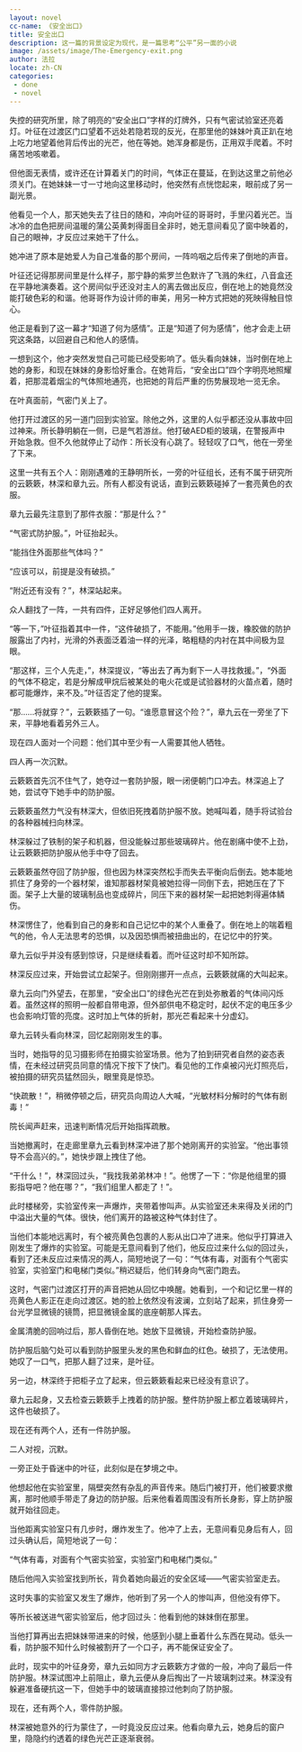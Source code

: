 ```yaml
---
layout: novel
cc-name: 《安全出口》
title: 安全出口
description: 这一篇的背景设定为现代，是一篇思考“公平”另一面的小说
image: /assets/image/The-Emergency-exit.png
author: 法拉
locate: zh-CN
categories:
 - done
 - novel
---
```

失控的研究所里，除了明亮的“安全出口”字样的灯牌外，只有气密试验室还亮着灯。叶征在过渡区门口望着不远处若隐若现的反光，在那里他的妹妹叶真正趴在地上吃力地望着他背后传出的光芒，他在等她。她浑身都是伤，正用双手爬着。不时痛苦地咳嗽着。

但他面无表情，或许还在计算着关门的时间，气体正在蔓延，在到达这里之前他必须关门。在她妹妹一寸一寸地向这里移动时，他突然有点恍惚起来，眼前成了另一副光景。

他看见一个人，那天她失去了往日的随和，冲向叶征的哥哥时，手里闪着光芒。当冰冷的血色把房间温暖的蒲公英黄刺得面目全非时，她无意间看见了窗中映着的，自己的眼神，才反应过来她干了什么。

她冲进了原本是她爱人为自己准备的那个房间，一阵呜咽之后传来了倒地的声音。

叶征还记得那房间里是什么样子，那宁静的紫罗兰色默许了飞溅的朱红，八音盒还在平静地演奏着。这个房间似乎还没对主人的离去做出反应，倒在地上的她竟然没能打破色彩的和谐。他哥哥作为设计师的审美，用另一种方式把她的死映得触目惊心。

他正是看到了这一幕才“知道了何为感情”。正是“知道了何为感情”，他才会走上研究这条路，以回避自己和他人的感情。

一想到这个，他才突然发觉自己可能已经受影响了。低头看向妹妹，当时倒在地上她的身影，和现在妹妹的身影恰好重合。在她背后，“安全出口”四个字明亮地照耀着，把那混着烟尘的气体照地通亮，也把她的背后严重的伤势展现地一览无余。

在叶真面前，气密门关上了。

他打开过渡区的另一道门回到实验室。除他之外，这里的人似乎都还没从事故中回过神来。所长静明躺在一侧，已是气若游丝。他打破AED柜的玻璃，在警报声中开始急救。但不久他就停止了动作：所长没有心跳了。轻轻叹了口气，他在一旁坐了下来。

这里一共有五个人：刚刚遇难的王静明所长，一旁的叶征组长，还有不属于研究所的云簌簌，林深和章九云。所有人都没有说话，直到云簌簌碰掉了一套亮黄色的衣服。

章九云最先注意到了那件衣服：“那是什么？”

“气密式防护服。”，叶征抬起头。

“能挡住外面那些气体吗？”

“应该可以，前提是没有破损。”

“附近还有没有？”，林深站起来。

众人翻找了一阵，一共有四件，正好足够他们四人离开。

“等一下，”叶征指着其中一件，“这件破损了，不能用。”他用手一拨，橡胶做的防护服露出了内衬，光滑的外表面泛着油一样的光泽，略粗糙的内衬在其中间极为显眼。

“那这样，三个人先走，”，林深提议，“等出去了再为剩下一人寻找救援。”，“外面的气体不稳定，若是分解成甲烷后被某处的电火花或是试验器材的火苗点着，随时都可能爆炸，来不及。”叶征否定了他的提案。

“那……将就穿？”，云簌簌插了一句。“谁愿意冒这个险？”，章九云在一旁坐了下来，平静地看着另外三人。

现在四人面对一个问题：他们其中至少有一人需要其他人牺牲。

四人再一次沉默。

云簌簌首先沉不住气了，她夺过一套防护服，眼一闭便朝门口冲去。林深追上了她，尝试夺下她手中的防护服。

云簌簌虽然力气没有林深大，但依旧死拽着防护服不放。她喊叫着，随手将试验台的各种器械扫向林深。

林深躲过了铁制的架子和机器，但没能躲过那些玻璃碎片。他在剧痛中使不上劲，让云簌簌把防护服从他手中夺了回去。

云簌簌虽然夺回了防护服，但也因为林深突然松手而失去平衡向后倒去。她本能地抓住了身旁的一个器材架，谁知那器材架竟被她拉得一同倒下去，把她压在了下面。架子上大量的玻璃制品也变成碎片，同压下来的器材架一起把她刺得遍体鳞伤。

林深愣住了，他看到自己的身影和自己记忆中的某个人重叠了。倒在地上的喘着粗气的他，令人无法思考的恐惧，以及因恐惧而被扭曲出的，在记忆中的狞笑。

章九云似乎并没有感到惊讶，只是继续看着。而叶征这时却不知所踪。

林深反应过来，开始尝试立起架子。但刚刚挪开一点点，云簌簌就痛的大叫起来。

章九云向门外望去，在那里，“安全出口”的绿色光芒在到处弥散着的气体间闪烁着。虽然这样的照明一般都自带电源，但外部供电不稳定时，起伏不定的电压多少也会影响灯管的亮度。这时加上气体的折射，那光芒看起来十分虚幻。

章九云转头看向林深，回忆起刚刚发生的事。

当时，她指导的见习摄影师在拍摄实验室场景。他为了拍到研究者自然的姿态表情，在未经过研究员同意的情况下按下了快门。看见他的工作桌被闪光灯照亮后，被拍摄的研究员猛然回头，眼里竟是惊恐。

“快疏散！”，稍微停顿之后，研究员向周边人大喊，“光敏材料分解时的气体有剧毒！“

院长闻声赶来，迅速判断情况后开始指挥疏散。

当她撤离时，在走廊里章九云看到林深冲进了那个她刚离开的实验室。“他出事领导不会高兴的。”，她快步跟上拽住了他。

“干什么！”，林深回过头，“我找我弟弟林冲！”。他愣了一下：“你是他组里的摄影指导吧？他在哪？”，“我们组里人都走了！”。

此时楼梯旁，实验室传来一声爆炸，夹带着惨叫声。从实验室还未来得及关闭的门中溢出大量的气体。很快，他们离开的路被这种气体封住了。

当他们本能地远离时，有个被亮黄色包裹的人影从出口冲了进来。他似乎打算进入刚发生了爆炸的实验室。可能是无意间看到了他们，他反应过来什么似的回过头，看到了还未反应过来情况的两人，简短地说了一句：“气体有毒，对面有个气密实验室，实验室门和电梯门类似。”稍迟疑后，他们转身向气密门跑去。

这时，气密门过渡区打开的声音把她从回忆中唤醒。她看到，一个和记忆里一样的亮黄色人影正在走向过渡区。她的脸上依然没有波澜，立刻站了起来，抓住身旁一台光学显微镜的镜筒，把显微镜金属的底座朝那人挥去。

金属清脆的回响过后，那人昏倒在地。她放下显微镜，开始检查防护服。

防护服后脑勺处可以看到防护服里头发的黑色和鲜血的红色。破损了，无法使用。她叹了一口气，把那人翻了过来，是叶征。

另一边，林深终于把柜子立了起来，但云簌簌看起来已经没有意识了。

章九云起身，又去检查云簌簌手上拽着的防护服。整件防护服上都立着玻璃碎片，这件也破损了。

现在还有两个人，还有一件防护服。

二人对视，沉默。

一旁正处于昏迷中的叶征，此刻似是在梦境之中。

他想起他在实验室里，隔壁突然有杂乱的声音传来。随后门被打开，他们被要求撤离，那时他顺手带走了身边的防护服。后来他看着周围没有所长身影，穿上防护服就开始往回走。

当他距离实验室只有几步时，爆炸发生了。他冲了上去，无意间看见身后有人，回过头确认后，简短地说了一句：

“气体有毒，对面有个气密实验室，实验室门和电梯门类似。”

随后他闯入实验室找到所长，背负着她向最近的安全区域——气密实验室走去。

这时失事的实验室又发生了爆炸，他听到了另一个人的惨叫声，但他没有停下。

等所长被送进气密实验室后，他才回过头：他看到他的妹妹倒在那里。

当他打算再出去把妹妹带进来的时候，他感到小腿上垂着什么东西在晃动。低头一看，防护服不知什么时候被割开了一个口子，再不能保证安全了。

此时，现实中的叶征身旁，章九云如同方才云簌簌方才做的一般，冲向了最后一件防护服。林深试图冲上前阻止，章九云便从身后掏出了一片玻璃刺过来。林深没有躲避准备硬抗这一下，但她手中的玻璃直接掠过他刺向了防护服。

现在，还有两个人，零件防护服。

林深被她意外的行为蒙住了，一时竟没反应过来。他看向章九云，她身后的窗户里，隐隐约约透着的绿色光芒正逐渐衰弱。
